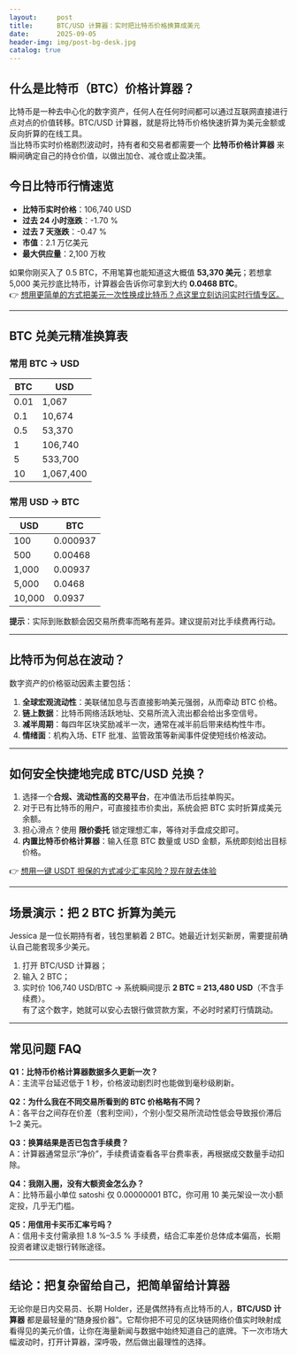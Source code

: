 ```yaml
---
layout:     post
title:      BTC/USD 计算器：实时把比特币价格换算成美元
date:       2025-09-05
header-img: img/post-bg-desk.jpg
catalog: true
---
```


## 什么是比特币（BTC）价格计算器？
比特币是一种去中心化的数字资产，任何人在任何时间都可以通过互联网直接进行点对点的价值转移。BTC/USD 计算器，就是将比特币价格快速折算为美元金额或反向折算的在线工具。  
当比特币实时价格剧烈波动时，持有者和交易者都需要一个 **比特币价格计算器** 来瞬间确定自己的持仓价值，以做出加仓、减仓或止盈决策。

## 今日比特币行情速览
- **比特币实时价格**：106,740 USD  
- **过去 24 小时涨跌**：-1.70 %  
- **过去 7 天涨跌**：-0.47 %  
- **市值**：2.1 万亿美元  
- **最大供应量**：2,100 万枚  

如果你刚买入了 0.5 BTC，不用笔算也能知道这大概值 **53,370 美元**；若想拿 5,000 美元抄底比特币，计算器会告诉你可拿到大约 **0.0468 BTC**。  
👉 [想用更简单的方式把美元一次性换成比特币？点这里立刻访问实时行情专区。](https://okxdog.com/)

---

## BTC 兑美元精准换算表
### 常用 BTC → USD
| BTC | USD |
| --- | --- |
| 0.01 | 1,067 |
| 0.1 | 10,674 |
| 0.5 | 53,370 |
| 1 | 106,740 |
| 5 | 533,700 |
| 10 | 1,067,400 |

### 常用 USD → BTC
| USD | BTC |
| --- | --- |
| 100 | 0.000937 |
| 500 | 0.00468 |
| 1,000 | 0.00937 |
| 5,000 | 0.0468 |
| 10,000 | 0.0937 |

**提示**：实际到账数额会因交易所费率而略有差异。建议提前对比手续费再行动。

---

## 比特币为何总在波动？
数字资产的价格驱动因素主要包括：
1. **全球宏观流动性**：美联储加息与否直接影响美元强弱，从而牵动 BTC 价格。
2. **链上数据**：比特币网络活跃地址、交易所流入流出都会给出多空信号。
3. **减半周期**：每四年区块奖励减半一次，通常在减半前后带来结构性牛市。
4. **情绪面**：机构入场、ETF 批准、监管政策等新闻事件促使短线价格波动。

---

## 如何安全快捷地完成 BTC/USD 兑换？
1. 选择一个**合规、流动性高的交易平台**，在冲值法币后挂单购买。  
2. 对于已有比特币的用户，可直接挂市价卖出，系统会把 BTC 实时折算成美元余额。  
3. 担心滑点？使用 **限价委托** 锁定理想汇率，等待对手盘成交即可。  
4. **内置比特币价格计算器**：输入任意 BTC 数量或 USD 金额，系统即刻给出目标价格。  

👉 [想用一键 USDT 担保的方式减少汇率风险？现在就去体验](https://okxdog.com/)

---

## 场景演示：把 2 BTC 折算为美元
Jessica 是一位长期持有者，钱包里躺着 2 BTC。她最近计划买新房，需要提前确认自己能套现多少美元。  
1. 打开 BTC/USD 计算器；  
2. 输入 2 BTC；  
3. 实时价 106,740 USD/BTC → 系统瞬间提示 **2 BTC = 213,480 USD**（不含手续费）。  
有了这个数字，她就可以安心去银行做贷款方案，不必时时紧盯行情跳动。

---

## 常见问题 FAQ

**Q1：比特币价格计算器数据多久更新一次？**  
A：主流平台延迟低于 1 秒，价格波动剧烈时也能做到毫秒级刷新。

**Q2：为什么我在不同交易所看到的 BTC 价格略有不同？**  
A：各平台之间存在价差（套利空间），个别小型交易所流动性低会导致报价滞后 1–2 美元。

**Q3：换算结果是否已包含手续费？**  
A：计算器通常显示“净价”，手续费请查看各平台费率表，再根据成交数量手动扣除。

**Q4：我刚入圈，没有大额资金怎么办？**  
A：比特币最小单位 satoshi 仅 0.00000001 BTC，你可用 10 美元架设一次小额定投，几乎无门槛。

**Q5：用信用卡买币汇率亏吗？**  
A：信用卡支付需承担 1.8 %–3.5 % 手续费，结合汇率差价总体成本偏高，长期投资者建议走银行转账途径。

---

## 结论：把复杂留给自己，把简单留给计算器
无论你是日内交易员、长期 Holder，还是偶然持有点比特币的人，**BTC/USD 计算器** 都是最轻量的“随身报价器”。它帮你把不可见的区块链网络价值实时映射成看得见的美元价值，让你在海量新闻与数据中始终知道自己的底牌。下一次市场大幅波动时，打开计算器，深呼吸，然后做出最理性的选择。
